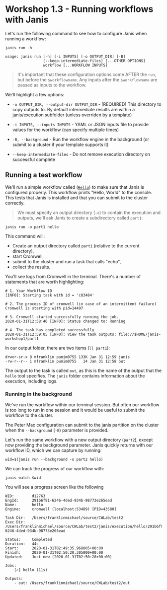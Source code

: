 # Workshop 1.3 - Running workflows with Janis

Let's run the following command to see how to configure Janis when running a workflow:

```
janis run -h
```

```
usage: janis run [-h] [-i INPUTS] [-o OUTPUT_DIR] [-B] 
                 [--keep-intermediate-files] [...OTHER OPTIONS]
                 workflow [...WORKFLOW INPUTS]
```

> It's important that these configuration options come AFTER the `run`, but before the `$workflowname`. Any inputs after the `$workflowname` are passed as inputs to the workflow.

We'll highlight a few options:

- `-o OUTPUT_DIR, --output-dir OUTPUT_DIR` - [REQUIRED] This directory to copy outputs to. By default intermediate results are within a janis/execution subfolder (unless overriden by a template)

- `-i INPUTS, --inputs INPUTS` - YAML or JSON inputs file to provide values for the workflow (can specify multiple times)

- `-B, --background` - Run the workflow engine in the background (or submit to a cluster if your template supports it)

- `--keep-intermediate-files` - Do not remove execution directory on successful complete


## Running a test workflow

We'll run a simple workflow called ([`Hello`](https://janis.readthedocs.io/en/latest/tools/unix/hello.html)) to make sure that Janis is configured properly. This workflow prints "Hello, World" to the console. This tests that Janis is installed and that you can submit to the cluster correctly.

> We must specify an output directory (`-o`) to contain the execution and outputs, we'll ask Janis to create a subdirectory called `part1`:

```
janis run -o part1 hello
```

This command will:

- Create an output directory called `part1` (relative to the current directory),
- start Cromwell,
- submit to the cluster and run a task that calls "echo",
- collect the results.


You'll see logs from Cromwell in the terminal. There's a number of statements that are worth highlighting:

```
# 1. Your Workflow ID
[INFO]: Starting task with id = 'c83484'

# 2. The process ID of cromwell (in case of an intermittent failure)
Cromwell is starting with pid=14497

# 3. Cromwell started successfully running the job.
2020-01-31T12:58:46 [INFO]: Status changed to: Running

# 4. The task has completed successfully 
2020-01-31T12:59:05 [INFO]: View the task outputs: file://$HOME/janis-workshop1/part1
```

In our output folder, there are two items (`ll part1`):
```
drwxr-sr-x 8 mfranklin punim0755 133K Jan 31 12:59 janis
-rw-r--r-- 1 mfranklin punim0755   14 Jan 31 12:58 out
```

The output to the task is called `out`, as this is the name of the output that the `hello` tool specifies. The `janis` folder contains information about the execution, including logs.


### Running in the background

We've run the workflow within our terminal session. But often our workflow is too long to run in one session and it would be useful to submit the workflow to the cluster.

The Peter Mac configuration can submit to the janis partition on the cluster when the `--background` (`-B`) parameter is provided.

Let's run the same workflow with a new output directory (`part2`), except now providing the background parameter. Janis quickly returns with our workflow ID, which we can capture by running:

```
wid=$(janis run --background -o part2 hello)
```

We can track the progress of our workflow with:

```
janis watch $wid
```

You will see a progress screen like the following 

```
WID:        d12763
EngId:      291b6f91-6246-4ded-934b-98773e265ead
Name:       hello
Engine:     cromwell (localhost:53489) [PID=43580]

Task Dir:   /Users/franklinmichael/source/CWLab/test2
Exec Dir:   /Users/franklinmichael/source/CWLab/test2/janis/execution/hello/291b6f91-6246-4ded-934b-98773e265ead

Status:     Completed
Duration:   44s
Start:      2020-01-31T02:49:35.968005+00:00
Finish:     2020-01-31T02:50:20.305000+00:00
Updated:    Just now (2020-01-31T02:50:28+00:00)

Jobs: 
    [✓] hello (11s)       

Outputs:
    - out: /Users/franklinmichael/source/CWLab/test2/out
```
